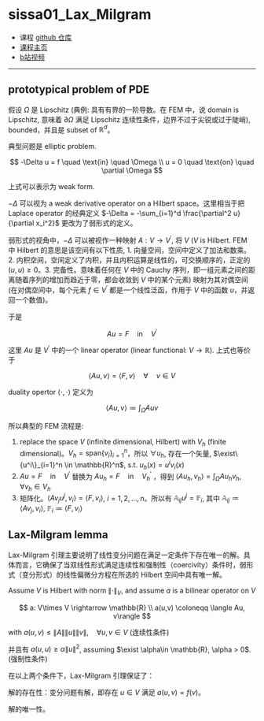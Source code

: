 # sissa01_Lax_Milgram

* 课程 [github 仓库](https://github.com/dealii-courses/sissa-mhpc-theory-and-practice-of-fem)
* [课程主页](https://www.math.sissa.it/course/phd-course/theory-and-practice-finite-element-methods)
* [b站视频](https://www.bilibili.com/video/BV1qq4y1H7bU/?spm_id_from=333.337.search-card.all.click&vd_source=b7bbd99721bfe117cc47d14c9f45af86)

___

## prototypical problem of PDE

假设 $\Omega$ 是 Lipschitz (典例: 具有有界的一阶导数。在 FEM 中，说 domain is Lipschitz, 意味着 $\partial\Omega$ 满足 Lipschitz 连续性条件，边界不过于尖锐或过于陡峭), bounded，并且是 subset of $\mathbb{R}^d$。

典型问题是 elliptic problem. 

$$
-\Delta u = f \quad \text{in} \quad \Omega \\
u = 0 \quad \text{on} \quad \partial \Omega 
$$

上式可以表示为 weak form. 

$-\Delta$ 可以视为 a weak derivative operator on a Hilbert space。这里相当于把 Laplace operator 的经典定义 $-\Delta = -\sum_{i=1}^d \frac{\partial^2 u}{\partial x_i^2}$ 更改为了弱形式的定义。

弱形式的视角中，$-\Delta$ 可以被视作一种映射 $A: V \rightarrow V^\prime$, 将 $V$ ($V$ is Hilbert. FEM 中 Hilbert 的意思是该空间有以下性质, 1. 向量空间，空间中定义了加法和数乘。2. 内积空间，空间定义了内积，并且内积运算是线性的，可交换顺序的，正定的 $(u,u)\geq0$。3. 完备性。意味着任何在 $V$ 中的 Cauchy 序列，即一组元素之间的距离随着序列的增加而趋近于零，都会收敛到 $V$ 中的某个元素) 映射为其对偶空间 (在对偶空间中，每个元素 $f\in V^\prime$ 都是一个线性泛函，作用于 $V$  中的函数 $u$，并返回一个数值)。

于是 

$$
A u = F \quad \text{in} \quad V^\prime
$$

这里 $Au$ 是 $V^\prime$ 中的一个 linear operator (linear functional: $V \rightarrow \mathbb{R}$). 上式也等价于

$$
\langle Au, v\rangle = \langle F,v\rangle \quad \forall \quad v \in V
$$

duality opertor $\langle \cdot, \cdot \rangle$ 定义为 

$$
\langle Au, v\rangle \coloneqq \int_\Omega Au v
$$

所以典型的 FEM 流程是:
1. replace the space $V$ (infinite dimensional, Hilbert) with $V_h$ (finite dimensional)。$V_h = \text{span}\{v_i\}_{i=1}^{n}$，所以 $\forall u_h$, 存在一个矢量, $\exist\{u^i\}_{i=1}^n \in \mathbb{R}^n$, s.t. $u_h(x)=u^iv_i (x)$
2. $A u = F \quad \text{in} \quad V^\prime$ 替换为 $A u_h = F \quad \text{in} \quad V^\prime_h$ ，得到 $\langle Au_h, v_h\rangle = \int_\Omega Au_h v_h, \quad \forall v_h\in V_h$
3. 矩阵化。$\langle A v_j u^j, v_i\rangle=\langle F, v_i\rangle$, $i=1,2,...,n$。所以有 $\mathbb{A}_{ij} u^j = \mathbb{F}_i$, 其中 $\mathbb{A}_{ij}\coloneqq \langle Av_j,v_i \rangle$, $\mathbb{F}_{i}\coloneqq \langle F,v_i \rangle$

## Lax-Milgram lemma

Lax-Milgram 引理主要说明了线性变分问题在满足一定条件下存在唯一的解。具体而言，它确保了当双线性形式满足连续性和强制性（coercivity）条件时，弱形式（变分形式）的线性偏微分方程在所选的 Hilbert 空间中具有唯一解。

Assume $V$ is Hilbert with norm $\lVert \cdot \rVert_V$, and assume $a$ is a bilinear operator on $V$

$$
a: V\times V \rightarrow \mathbb{R} \\
a(u,v) \coloneqq \langle Au, v\rangle
$$

with $a(u,v)\leq \lVert A \rVert \lVert u \rVert \lVert v \rVert, \quad \forall u,v\in V$  (连续性条件)

并且有 $a(u,u)\geq \alpha \lVert u\rVert^2$, assuming $\exist \alpha\in \mathbb{R}, \alpha > 0$. (强制性条件)

在以上两个条件下，Lax-Milgram 引理保证了：

解的存在性：变分问题有解，即存在 $u\in V$ 满足 $a(u,v)=f(v)$。

解的唯一性。

<!--stackedit_data:
eyJoaXN0b3J5IjpbLTg2MTk3NzM1OSwxNjk4Mjg3MTY5LC0zOD
k4NDU3OTksMjA3OTYzMTAyNCwyMDc1OTM4NjU0LC03NjM3OTky
MzUsMTkwNDcxNzM0MywxMDEwODIyNDNdfQ==
-->